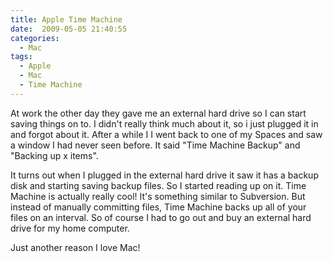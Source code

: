 ```yaml
---
title: Apple Time Machine
date:  2009-05-05 21:40:55
categories:
  - Mac
tags:
  - Apple
  - Mac
  - Time Machine
---
```


At work the other day they gave me an external hard drive so I can start saving things on to. I didn't really think much about it, so i just plugged it in and forgot about it. After a while I I went back to one of my Spaces and saw a window I had never seen before. It said "Time Machine Backup" and "Backing up x items".

It turns out when I plugged in the external hard drive it saw it has a backup disk and starting saving backup files. So I started reading up on it. Time Machine is actually really cool! It's something similar to Subversion. But instead of manually committing files, Time Machine backs up all of your files on an interval. So of course I had to go out and buy an external hard drive for my home computer.

Just another reason I love Mac!
